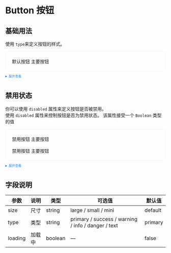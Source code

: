 <style>
    .example{
        border: 1px solid #f5f5f5;
        border-radius: 5px;
        padding:20px
    }
    .qf-button {
        margin:10px 5px
    }
    
    details > summary:first-of-type {
        font-size: 10px;
        padding: 8px 0;
        cursor: pointer;
        color: #1989fa;
    }
</style>

# Button 按钮

## 基础用法

使用 <code>type</code>来定义按钮的样式。

<div class="example">
    <div>
        <qf-button>默认按钮</qf-button>
        <qf-button type="primary">主要按钮</qf-button>
    </div>
</div>

<details>
<summary>展开查看</summary>

```vue
<template>
  <div>
    <qf-button>默认按钮</qf-button>
    <qf-button type="primary">主要按钮</qf-button>
    <qf-button type="success">成功按钮</qf-button>
  </div>
</template>
```

</details>

## 禁用状态

你可以使用 <code>disabled</code> 属性来定义按钮是否被禁用。
<br>
使用 <code>disabled</code> 属性来控制按钮是否为禁用状态。 该属性接受一个 <code>Boolean</code> 类型的值

<div class="example">
    <div>
        <qf-button disabled>禁用按钮</qf-button>
        <qf-button type="primary" disabled>主要按钮</qf-button>
        <br>
        <br>
        <qf-button disabled>禁用按钮</qf-button>
        <qf-button type="primary" disabled plain>主要按钮</qf-button>
    </div>
</div>

<details>
<summary>展开查看</summary>

```vue
<template>
  <div>
    <qf-button disabled>禁用按钮</qf-button>
    <qf-button type="primary" disabled>主要按钮</qf-button>
    <qf-button type="success" disabled>成功按钮</qf-button>
    <qf-button type="info" disabled>信息按钮</qf-button>
    <qf-button type="warning" disabled>警告按钮</qf-button>
    <qf-button type="danger" disabled>危险按钮</qf-button>
    <br />
    <br />
    <qf-button disabled>禁用按钮</qf-button>
    <qf-button type="primary" disabled plain>主要按钮</qf-button>
  </div>
</template>
```

</details>

<style>
  .vp-doc table {
    width: 100%;
    border-collapse: collapse;
    table-layout: auto;
  }
</style>

## 字段说明

| 参数    | 说明   | 类型    | 可选值                                             | 默认值  |
| ------- | ------ | ------- | -------------------------------------------------- | ------- |
| size    | 尺寸   | string  | large / small / mini                               | default |
| type    | 类型   | string  | primary / success / warning / info / danger / text | primary |
| loading | 加载中 | boolean | —                                                  | false   |
